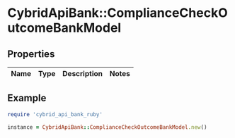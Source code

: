 # CybridApiBank::ComplianceCheckOutcomeBankModel

## Properties

| Name | Type | Description | Notes |
| ---- | ---- | ----------- | ----- |

## Example

```ruby
require 'cybrid_api_bank_ruby'

instance = CybridApiBank::ComplianceCheckOutcomeBankModel.new()
```

